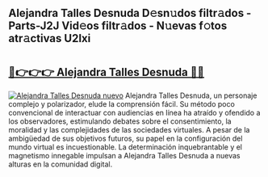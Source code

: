 ## Alejandra Talles Desnuda D𝚎sn𝚞dos filtr𝚊dos - Parts-J2J Vid𝚎os filtr𝚊dos - N𝚞evas f𝚘tos atr𝚊ctivas U2Ixi

# <h2><a href="http://mb6rey.tromn.icu/?c=Alejandra+Talles+Desnuda">🔗👉👉👉 Alejandra Talles Desnuda 🔗🔗</a></h2>

[![Alejandra Talles Desnuda nuevo](https://i.imgur.com/pEAQMta.gif)](http://mb6rey.tromn.icu/?c=Alejandra+Talles+Desnuda)
Alejandra Talles Desnuda, un personaje complejo y polarizador, elude la comprensión fácil. Su método poco convencional de interactuar con audiencias en línea ha atraído y ofendido a los observadores, estimulando debates sobre el consentimiento, la moralidad y las complejidades de las sociedades virtuales. A pesar de la ambigüedad de sus objetivos futuros, su papel en la configuración del mundo virtual es incuestionable. La determinación inquebrantable y el magnetismo innegable impulsan a Alejandra Talles Desnuda a nuevas alturas en la comunidad digital.
